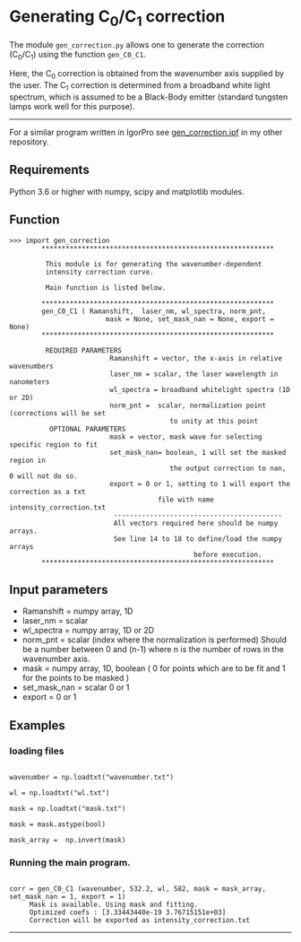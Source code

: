 # Generating C<sub>0</sub>/C<sub>1</sub> correction

The module `gen_correction.py` allows one to generate the correction (C<sub>0</sub>/C<sub>1</sub>)
using the function `gen_C0_C1`.

Here, the C<sub>0</sub> correction is obtained from the wavenumber axis supplied by the user. The C<sub>1</sub> correction is determined from a broadband white light spectrum, which is assumed to be a Black-Body emitter (standard tungsten lamps work well for this purpose).

---

For a similar program written in IgorPro see [gen_correction.ipf](https://github.com/ankit7540/RamanSpec_BasicOperations/blob/master/intensity_corr/) in my other repository.


## Requirements

Python 3.6 or higher with numpy, scipy and matplotlib modules.


## Function

```
>>> import gen_correction
        **********************************************************

         This module is for generating the wavenumber-dependent
         intensity correction curve.

         Main function is listed below.

        **********************************************************
        gen_C0_C1 ( Ramanshift,  laser_nm, wl_spectra, norm_pnt,
                        mask = None, set_mask_nan = None, export = None)
        **********************************************************

         REQUIRED PARAMETERS
                         Ramanshift = vector, the x-axis in relative wavenumbers
                         laser_nm = scalar, the laser wavelength in nanometers
                         wl_spectra = broadband whitelight spectra (1D or 2D)
                         norm_pnt =  scalar, normalization point (corrections will be set
                                        to unity at this point
          OPTIONAL PARAMETERS
                         mask = vector, mask wave for selecting specific region to fit
                         set_mask_nan= boolean, 1 will set the masked region in
                                        the output correction to nan, 0 will not do so.
                         export = 0 or 1, setting to 1 will export the correction as a txt
                                     file with name intensity_correction.txt
                          ------------------------------------------
                          All vectors required here should be numpy arrays.
                          See line 14 to 18 to define/load the numpy arrays
                                              before execution.
        **********************************************************

```

## Input parameters

 - Ramanshift =  numpy array, 1D
 - laser_nm = scalar
 - wl_spectra =  numpy array, 1D or 2D
 - norm_pnt =  scalar (index where the normalization is performed)
               Should be a number between 0 and (n-1) where n is the number of rows
               in the wavenumber axis.
 - mask = numpy array, 1D, boolean ( 0 for points which are to be fit and 1
                                     for the points to be masked )
 - set_mask_nan = scalar 0 or 1
 - export = 0 or 1


## Examples


### loading files

```

wavenumber = np.loadtxt("wavenumber.txt")

wl = np.loadtxt("wl.txt")

mask = np.loadtxt("mask.txt")

mask = mask.astype(bool)

mask_array =  np.invert(mask)

```

### Running the main program.

```

corr = gen_C0_C1 (wavenumber, 532.2, wl, 582, mask = mask_array, set_mask_nan = 1, export = 1)
	 Mask is available. Using mask and fitting.
	 Optimized coefs : [3.33443440e-19 3.76715151e+03]
	 Correction will be exported as intensity_correction.txt

```

---
